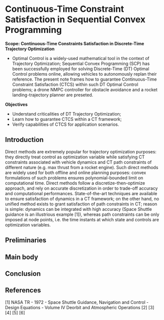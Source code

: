 # Continuous-Time Constraint Satisfaction in Sequential Convex Programming

**Scope: Continuous-Time Constraints Satisfaction in Discrete-Time Trajectory Optimization**
 - Optimal Control is a widely-used mathematical tool in the context of Trajectory Optimization; Sequential Convex Programming (SCP) has been successfully employed for solving Discrete-Time (DT) Optimal Control problems online, allowing vehicles to autonomously replan their reference. The present note frames how to guarantee Continuous-Time Constraint Satisfaction (CTCS) within such DT Optimal Control problems; a drone NMPC controller for obstacle avoidance and a rocket landing-trajectory planner are preseted.

**Objectives**
 - Understand criticalities of DT Trajectory Optimization;
 - Learn how to guarantee CTCS within a CT framework;
 - Verify capabilities of CTCS for application scenarios.

## Introduction
Direct methods are extremely popular for trajectory optimization purposes: they directly treat control as optimization variable while satisfying CT constraints associated with vehicle dynamics and CT path constraints of different nature (e.g. max thrust from a rocket engine). Such direct methods are widely used for both offline and online planning purposes: convex formulations of such problems ensures polynomial-bounded limit on computational time. Direct methods follow a discretize-then-optimize approach, and rely on accurate discretization in order to trade-off accuracy and computational performances. State-of-the-art techniques are available to ensure satisfaction of dynamics in a CT framework; on the other hand, no unified method exists to grant satisfaction of path constraints in CT; reason is simple: dynamics can be integrated with high accuracy (Space Shuttle guidance is an illustrious example [1]), whereas path constraints can be only imposed at node points, i.e. the time instants at which state and controls are optimization variables.

## Preliminaries


## Main body


## Conclusion


## References
[1] NASA TR - 1972 - Space Shuttle Guidance, Navigation and Control - Design Equations - Volume IV Deorbit and Atmospheric Operations 
[2] 
[3] 
[4] 
[5] 
[6] 